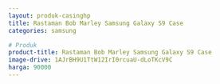 ```yaml
---
layout: produk-casinghp
title: Rastaman Bob Marley Samsung Galaxy S9 Case
categories: samsung

# Produk
product-title: Rastaman Bob Marley Samsung Galaxy S9 Case
image-drive: 1AJrBH9U1TtW12IrI0rcuaU-dLoTKcV9C
harga: 90000
---
```

